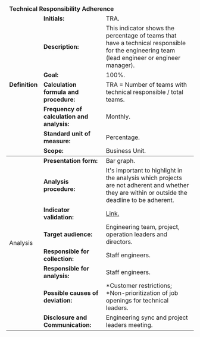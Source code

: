 <table class="tg">
<thead>
  <tr>
    <td class="tg-9wq8 color-white analise" colspan="8"><strong>Technical Responsibility Adherence</strong></td>
  </tr>
  <tr>
    <td class="tg-9wq8 definicao color-black" rowspan="8"><strong>Definition</strong></td>
    <td class="tg-0pky"><strong>Initials:</strong></td>
    <td class="tg-0pky">TRA.</td>
  </tr>
  <tr>
    <td class="tg-0pky"><strong>Description:</strong></td>
    <td class="tg-0pky">This indicator shows the percentage of teams that have a technical responsible for the engineering team (lead engineer or engineer manager).</td>
  </tr>
  <tr>
    <td class="tg-0pky"><strong>Goal:</strong></td>
    <td class="tg-0pky">100%.</td>
  </tr>
  <tr>
    <td class="tg-0pky"><strong>Calculation formula and procedure:</strong></td>
    <td class="tg-0pky">TRA = Number of teams with technical responsible / total teams.</td>
  </tr>
  <tr>
    <td class="tg-0pky"><strong>Frequency of calculation and analysis:</strong></td>
    <td class="tg-0pky">Monthly.</td>
  </tr>
  <tr>
    <td class="tg-0pky"><strong>Standard unit of measure:</strong></td>
    <td class="tg-0pky">Percentage.</td>
  </tr>
  <tr>
    <td class="tg-0pky"><strong>Scope:</strong></td>
    <td class="tg-0pky">Business Unit.</td>
  </tr>
</thead>
<tbody>
  <tr>
    <td class="tg-9wq8 analise color-black" rowspan="9">Analysis</td>
    <td class="tg-0pky"><strong>Presentation form:</strong></td>
    <td class="tg-0pky">Bar graph.</td>
  </tr>
  <tr>
    <td class="tg-0pky"><strong>Analysis procedure:</strong></td>
    <td class="tg-0pky">It's important to highlight in the analysis which projects are not adherent and whether they are within or outside the deadline to be adherent.</td>
  </tr>
  <tr>
    <td class="tg-0pky"><strong>Indicator validation:</strong></td>
    <td class="tg-0pky"> 
     <a href="https://healthpanel.db1.com.br/">Link.</a></td>
  </tr>
  <tr>
    <td class="tg-0pky"><strong>Target audience:</strong></td>
    <td class="tg-0pky">Engineering team, project, operation leaders and directors.</td>
  </tr>
  <tr>
    <td class="tg-0pky"><strong>Responsible for collection:</strong></td>
    <td class="tg-0pky">Staff engineers.</td>
  </tr>
  <tr>
    <td class="tg-0pky"><strong>Responsible for analysis:</strong></td>
    <td class="tg-0pky">Staff engineers.</td>
  </tr>
  <tr>
    <td class="tg-0pky"><strong>Possible causes of deviation:</strong></td>
    <td class="tg-0pky">
    *Customer restrictions;<br/>
    *Non-prioritization of job openings for technical leaders.</td>
  </tr>
  <tr>
    <td class="tg-0pky"><strong>Disclosure and Communication:</strong></td>
    <td class="tg-0pky">Engineering sync and project leaders meeting.</td>
  </tr>
</tbody>
</table>